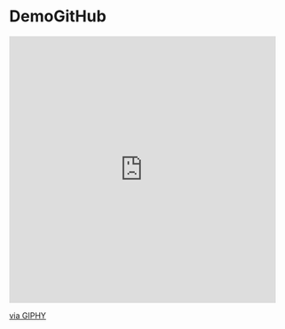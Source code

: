 # DemoGitHub

<iframe src="https://giphy.com/embed/VRhsYYBw8AE36" width="480" height="480" frameBorder="0" class="giphy-embed" allowFullScreen></iframe><p><a href="https://giphy.com/gifs/images-bee-VRhsYYBw8AE36">via GIPHY</a></p>
